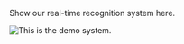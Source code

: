Show our real-time recognition system here.


![This is the demo system.](https://github.com/Danicaghost/SECGS/blob/main/System/Demo%20System.jpg)
